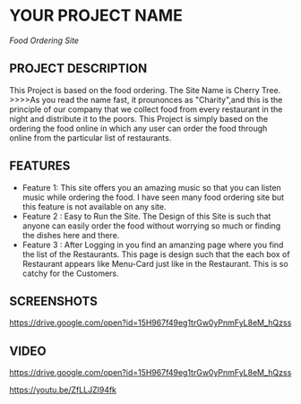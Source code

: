 # YOUR PROJECT NAME
*Food Ordering Site*

## PROJECT DESCRIPTION
This Project is based on the food ordering. The Site Name is Cherry Tree. >>>>As you read the name fast, it prounonces as "Charity",and this is the principle of our company that we collect food from every restaurant in the night and distribute it to the poors.
This Project is simply based on the ordering the food online in which any user can order the food through online from the particular list of restaurants.

## FEATURES

* Feature 1: This site offers you an amazing music so that you can listen music while ordering the food. I have seen many food ordering site but this feature is not available on any site.
* Feature 2 : Easy to Run the Site. The Design of this Site is such that anyone can easily order the food without worrying so much or finding the dishes here and there.
* Feature 3 : After Logging in you find an amanzing page where you find the list of the Restaurants. This page is design such that the each box of Restaurant appears like Menu-Card just like in the Restaurant. This is so catchy for the Customers.

## SCREENSHOTS
https://drive.google.com/open?id=15H967f49eg1trGw0yPnmFyL8eM_hQzss


## VIDEO
https://drive.google.com/open?id=15H967f49eg1trGw0yPnmFyL8eM_hQzss

https://youtu.be/ZfLLJZl94fk

